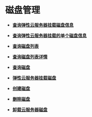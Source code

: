# 磁盘管理<a name="ZH-CN_TOPIC_0020212667"></a>

-   **[查询弹性云服务器挂载磁盘信息](查询弹性云服务器挂载磁盘信息.md)**  

-   **[查询弹性云服务器挂载的单个磁盘信息](查询弹性云服务器挂载的单个磁盘信息.md)**  

-   **[查询磁盘列表](查询磁盘列表.md)**  

-   **[查询磁盘列表详情](查询磁盘列表详情.md)**  

-   **[查询磁盘](查询磁盘.md)**  

-   **[弹性云服务器挂载磁盘](弹性云服务器挂载磁盘（OpenStack原生）.md)**  

-   **[创建磁盘](创建磁盘.md)**  

-   **[删除磁盘](删除磁盘.md)**  

-   **[卸载云服务器磁盘](卸载云服务器磁盘.md)**  



